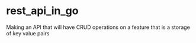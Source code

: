 # rest_api_in_go
Making an  API that will have CRUD operations on a feature that is a storage of key value pairs
